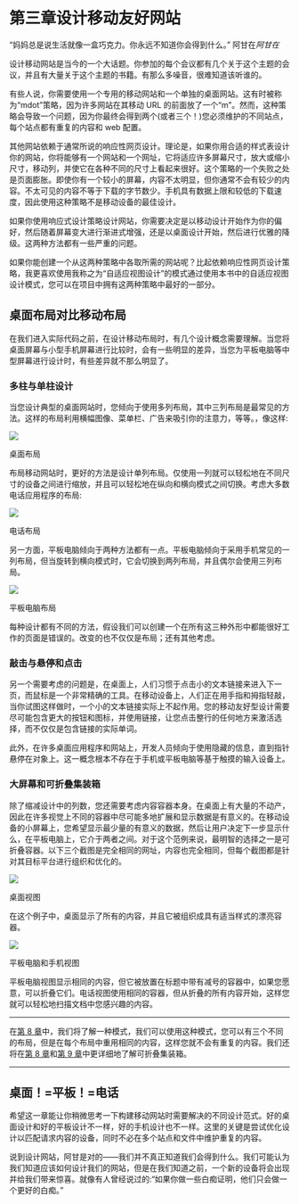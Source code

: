 # 第三章设计移动友好网站

“妈妈总是说生活就像一盒巧克力。你永远不知道你会得到什么。”
阿甘在*阿甘在*

设计移动网站是当今的一个大话题。你参加的每个会议都有几个关于这个主题的会议，并且有大量关于这个主题的书籍。有那么多噪音，很难知道该听谁的。

有些人说，你需要使用一个专用的移动网站和一个单独的桌面网站。这有时被称为“mdot”策略，因为许多网站在其移动 URL 的前面放了一个“m”。然而，这种策略会导致一个问题，因为你最终会得到两个(或者三个！)您必须维护的不同站点，每个站点都有重复的内容和 web 配置。

其他网站依赖于通常所说的响应性网页设计。理论是，如果你用合适的样式表设计你的网站，你将能够有一个网站和一个网址，它将适应许多屏幕尺寸，放大或缩小尺寸，移动列，并使它在各种不同的尺寸上看起来很好。这个策略的一个失败之处是页面膨胀。即使你有一个较小的屏幕，内容不太明显，但你通常不会有较少的内容。不太可见的内容不等于下载的字节数少。手机具有数据上限和较低的下载速度，因此使用这种策略不是移动设备的最佳设计。

如果你使用响应式设计策略设计网站，你需要决定是以移动设计开始作为你的偏好，然后随着屏幕变大进行渐进式增强，还是以桌面设计开始，然后进行优雅的降级。这两种方法都有一些严重的问题。

如果你能创建一个从这两种策略中各取所需的网站呢？比起依赖响应性网页设计策略，我更喜欢使用我称之为“自适应视图设计”的模式通过使用本书中的自适应视图设计模式，您可以在项目中拥有这两种策略中最好的一部分。

## 桌面布局对比移动布局

在我们进入实际代码之前，在设计移动布局时，有几个设计概念需要理解。当您将桌面屏幕与小型手机屏幕进行比较时，会有一些明显的差异，当您为平板电脑等中型屏幕进行设计时，有些差异就不那么明显了。

### 多柱与单柱设计

当您设计典型的桌面网站时，您倾向于使用多列布局，其中三列布局是最常见的方法。这样的布局利用横幅图像、菜单栏、广告来吸引你的注意力，等等。，像这样:

![](../Images/image003.jpg)

桌面布局

布局移动网站时，更好的方法是设计单列布局。仅使用一列就可以轻松地在不同尺寸的设备之间进行缩放，并且可以轻松地在纵向和横向模式之间切换。考虑大多数电话应用程序的布局:

![](../Images/image004.jpg)

电话布局

另一方面，平板电脑倾向于两种方法都有一点。平板电脑倾向于采用手机常见的一列布局，但当旋转到横向模式时，它会切换到两列布局，并且偶尔会使用三列布局。

![](../Images/image005.jpg)

平板电脑布局

每种设计都有不同的方法，假设我们可以创建一个在所有这三种外形中都能很好工作的页面是错误的。改变的也不仅仅是布局；还有其他考虑。

### 敲击与悬停和点击

另一个需要考虑的问题是，在桌面上，人们习惯于点击小的文本链接来进入下一页，而鼠标是一个非常精确的工具。在移动设备上，人们正在用手指和拇指轻敲，当你试图这样做时，一个小的文本链接实际上不起作用。您的移动友好型设计需要尽可能包含更大的按钮和图标，并使用链接，让您点击整行的任何地方来激活选择，而不仅仅是包含链接的实际单词。

此外，在许多桌面应用程序和网站上，开发人员倾向于使用隐藏的信息，直到指针悬停在对象上。这一概念根本不存在于手机或平板电脑等基于触摸的输入设备上。

### 大屏幕和可折叠集装箱

除了缩减设计中的列数，您还需要考虑内容容器本身。在桌面上有大量的不动产，因此在许多视觉上不同的容器中尽可能多地扩展和显示数据是有意义的。在移动设备的小屏幕上，您希望显示最少量的有意义的数据，然后让用户决定下一步显示什么，在平板电脑上，它介于两者之间。对于这个范例来说，最明智的选择之一是可折叠容器。以下三个截图是完全相同的网址，内容也完全相同，但每个截图都是针对其目标平台进行组织和优化的。

![](../Images/image006.jpg)

桌面视图

在这个例子中，桌面显示了所有的内容，并且它被组织成具有适当样式的漂亮容器。

![](../Images/image007.jpg)

平板电脑和手机视图

平板电脑视图显示相同的内容，但它被放置在标题中带有减号的容器中，如果您愿意，可以折叠它们。电话视图使用相同的容器，但从折叠的所有内容开始，这样您就可以轻松地扫描文档中您感兴趣的内容。

* * *

在[第 8 章](08.html#heading_id_52)中，我们将了解一种模式，我们可以使用这种模式，您可以有三个不同的布局，但是在每个布局中重用相同的内容，这样您就不会有重复的内容。我们还将在[第 8 章](08.html#heading_id_53)和[第 9 章](09.html#heading_id_61)中更详细地了解可折叠集装箱。

* * *

## 桌面！=平板！=电话

希望这一章能让你稍微思考一下构建移动网站时需要解决的不同设计范式。好的桌面设计和好的平板设计不一样，好的手机设计也不一样。这里的关键是尝试优化设计以匹配请求内容的设备，同时不必在多个站点和文件中维护重复的内容。

说到设计网站，阿甘是对的——我们并不真正知道我们会得到什么。我们可能认为我们知道应该如何设计我们的网站，但是在我们知道之前，一个新的设备将会出现并给我们带来惊喜。就像有人曾经说过的:“如果你做一些白痴证明，他们只会做一个更好的白痴。”